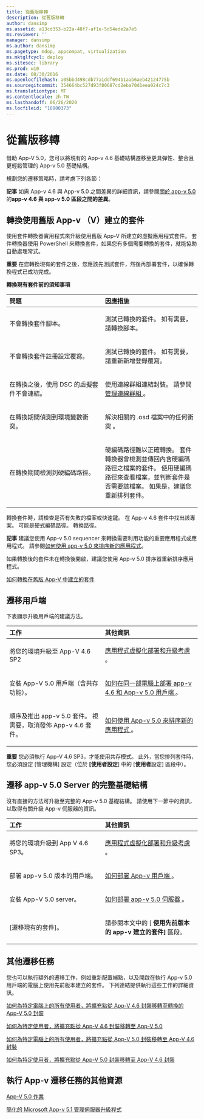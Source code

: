 ```yaml
---
title: 從舊版移轉
description: 從舊版移轉
author: dansimp
ms.assetid: a13cd353-b22a-48f7-af1e-5d54ede2a7e5
ms.reviewer: ''
manager: dansimp
ms.author: dansimp
ms.pagetype: mdop, appcompat, virtualization
ms.mktglfcycl: deploy
ms.sitesec: library
ms.prod: w10
ms.date: 08/30/2016
ms.openlocfilehash: a05bbd498cdb77a1ddf694b1aab6aeb42124775b
ms.sourcegitcommit: 354664bc527d93f80687cd2eba70d1eea024c7c3
ms.translationtype: MT
ms.contentlocale: zh-TW
ms.lasthandoff: 06/26/2020
ms.locfileid: "10800373"
---
```

# 從舊版移轉


借助 App-V 5.0，您可以將現有的 App-v 4.6 基礎結構遷移至更具彈性、整合且更輕鬆管理的 App-v 5.0 基礎結構。

規劃您的遷移策略時，請考慮下列各節：

**記事** 如需 App-v 4.6 與 App-v 5.0 之間差異的詳細資訊，請參閱[關於 app-v 5.0](about-app-v-50.md)的**app-v 4.6 與 app-v 5.0 區段之間的差異**。

 

## 轉換使用舊版 App-v （V）建立的套件


使用套件轉換器實用程式來升級使用舊版 App-V 所建立的虛擬應用程式套件。 套件轉換器使用 PowerShell 來轉換套件，如果您有多個需要轉換的套件，就能協助自動處理常式。

**重要** 在您轉換現有的套件之後，您應該先測試套件，然後再部署套件，以確保轉換程式已成功完成。

 

**轉換現有套件前的須知事項**

<table>
<colgroup>
<col width="50%" />
<col width="50%" />
</colgroup>
<thead>
<tr class="header">
<th align="left">問題</th>
<th align="left">因應措施</th>
</tr>
</thead>
<tbody>
<tr class="odd">
<td align="left"><p>不會轉換套件腳本。</p></td>
<td align="left"><p>測試已轉換的套件。 如有需要，請轉換腳本。</p></td>
</tr>
<tr class="even">
<td align="left"><p>不會轉換套件註冊設定覆寫。</p></td>
<td align="left"><p>測試已轉換的套件。 如有需要，請重新新增登錄覆寫。</p></td>
</tr>
<tr class="odd">
<td align="left"><p>在轉換之後，使用 DSC 的虛擬套件不會連結。</p></td>
<td align="left"><p>使用連線群組連結封裝。 請參閱 <a href="managing-connection-groups.md" data-raw-source="[Managing Connection Groups](managing-connection-groups.md)"> 管理連線群組 </a> 。</p></td>
</tr>
<tr class="even">
<td align="left"><p>在轉換期間偵測到環境變數衝突。</p></td>
<td align="left"><p>解決相關的 .osd 檔案中的任何衝突 <strong> </strong> 。</p></td>
</tr>
<tr class="odd">
<td align="left"><p>在轉換期間檢測到硬編碼路徑。</p></td>
<td align="left"><p>硬編碼路徑難以正確轉換。 套件轉換器會檢測並傳回內含硬編碼路徑之檔案的套件。 使用硬編碼路徑來查看檔案，並判斷套件是否需要該檔案。 如果是，建議您重新排列套件。</p></td>
</tr>
</tbody>
</table>

 

轉換套件時，請檢查是否有失敗的檔案或快速鍵。 在 App-v 4.6 套件中找出該專案。 可能是硬式編碼路徑。 轉換路徑。

**記事** 建議您使用 App-v 5.0 sequencer 來轉換需要利用功能的重要應用程式或應用程式。 請參閱[如何使用 app-v 5.0 來排序新的應用程式](how-to-sequence-a-new-application-with-app-v-50-beta-gb18030.md)。

如果轉換後的套件未在轉換後開啟，建議您使用 App-v 5.0 排序器重新排序應用程式。

 

[如何轉換在舊版 App-V 中建立的套件](how-to-convert-a-package-created-in-a-previous-version-of-app-v.md)

## 遷移用戶端


下表顯示升級用戶端的建議方法。

<table>
<colgroup>
<col width="50%" />
<col width="50%" />
</colgroup>
<thead>
<tr class="header">
<th align="left">工作</th>
<th align="left">其他資訊</th>
</tr>
</thead>
<tbody>
<tr class="odd">
<td align="left"><p>將您的環境升級至 App-V 4.6 SP2</p></td>
<td align="left"><p><a href="../appv-v4/application-virtualization-deployment-and-upgrade-considerations-copy.md" data-raw-source="[Application Virtualization Deployment and Upgrade Considerations](../appv-v4/application-virtualization-deployment-and-upgrade-considerations-copy.md)">應用程式虛擬化部署和升級考慮 </a> 。</p></td>
</tr>
<tr class="even">
<td align="left"><p>安裝 App-V 5.0 用戶端（含共存功能）。</p></td>
<td align="left"><p><a href="how-to-deploy-the-app-v-46-and-the-app-v--50-client-on-the-same-computer.md" data-raw-source="[How to Deploy the App-V 4.6 and the App-V 5.0 Client on the Same Computer](how-to-deploy-the-app-v-46-and-the-app-v--50-client-on-the-same-computer.md)">如何在同一部電腦上部署 app-v 4.6 和 App-v 5.0 用戶端 </a> 。</p></td>
</tr>
<tr class="odd">
<td align="left"><p>順序及推出 app-v 5.0 套件。 視需要，取消發佈 App-v 4.6 套件。</p></td>
<td align="left"><p><a href="how-to-sequence-a-new-application-with-app-v-50-beta-gb18030.md" data-raw-source="[How to Sequence a New Application with App-V 5.0](how-to-sequence-a-new-application-with-app-v-50-beta-gb18030.md)">如何使用 App-v 5.0 來排序新的應用程式 </a> 。</p></td>
</tr>
</tbody>
</table>

 

**重要** 您必須執行 App-V 4.6 SP3，才能使用共存模式。 此外，當您排列套件時，您必須設定 [管理機構] 設定（位於 **[使用者設定**] 中的 [**使用者**設定] 區段中）。

 

## 遷移 app-v 5.0 Server 的完整基礎結構


沒有直接的方法可升級至完整的 App-v 5.0 基礎結構。 請使用下一節中的資訊，以取得有關升級 App-v 伺服器的資訊。

<table>
<colgroup>
<col width="50%" />
<col width="50%" />
</colgroup>
<thead>
<tr class="header">
<th align="left">工作</th>
<th align="left">其他資訊</th>
</tr>
</thead>
<tbody>
<tr class="odd">
<td align="left"><p>將您的環境升級到 App V 4.6 SP3。</p></td>
<td align="left"><p><a href="../appv-v4/application-virtualization-deployment-and-upgrade-considerations-copy.md" data-raw-source="[Application Virtualization Deployment and Upgrade Considerations](../appv-v4/application-virtualization-deployment-and-upgrade-considerations-copy.md)">應用程式虛擬化部署和升級考慮 </a> 。</p></td>
</tr>
<tr class="even">
<td align="left"><p>部署 app-v 5.0 版本的用戶端。</p></td>
<td align="left"><p><a href="how-to-deploy-the-app-v-client-gb18030.md" data-raw-source="[How to Deploy the App-V Client](how-to-deploy-the-app-v-client-gb18030.md)">如何部署 App-v 用戶端 </a> 。</p></td>
</tr>
<tr class="odd">
<td align="left"><p>安裝 App-V 5.0 server。</p></td>
<td align="left"><p><a href="how-to-deploy-the-app-v-50-server-50sp3.md" data-raw-source="[How to Deploy the App-V 5.0 Server](how-to-deploy-the-app-v-50-server-50sp3.md)">如何部署 app-v 5.0 伺服器 </a> 。</p></td>
</tr>
<tr class="even">
<td align="left"><p>[遷移現有的套件]。</p></td>
<td align="left"><p>請參閱本文中的 [ <strong> 使用先前版本的 app-v 建立的套件] </strong> 區段。</p></td>
</tr>
</tbody>
</table>

 

## 其他遷移任務


您也可以執行額外的遷移工作，例如重新配置端點，以及開啟在執行 App-v 5.0 用戶端的電腦上使用先前版本建立的套件。 下列連結提供執行這些工作的詳細資訊。

[如何為特定電腦上的所有使用者，將擴充點從 App-V 4.6 封裝移轉至轉換的 App-V 5.0 封裝](how-to-migrate-extension-points-from-an-app-v-46-package-to-a-converted-app-v-50-package-for-all-users-on-a-specific-computer.md)

[如何為特定使用者，將擴充點從 App-V 4.6 封裝移轉至 App-V 5.0](how-to-migrate-extension-points-from-an-app-v-46-package-to-app-v-50-for-a-specific-user.md)

[如何為特定電腦上的所有使用者，將擴充點從 App-V 5.0 封裝移轉至 App-V 4.6 封裝](how-to-revert-extension-points-from-an-app-v-50-package-to-an-app-v-46-package-for-all-users-on-a-specific-computer.md)

[如何為特定使用者，將擴充點從 App-V 5.0 封裝移轉至 App-V 4.6 封裝](how-to-revert-extension-points-from-an-app-v-50-package-to-an-app-v-46-package-for-a-specific-user.md)







## 執行 App-v 遷移任務的其他資源


[App-V 5.0 作業](operations-for-app-v-50.md)

[簡化的 Microsoft App-v 5.1 管理伺服器升級程式](https://go.microsoft.com/fwlink/p/?LinkId=786330)

 

 





